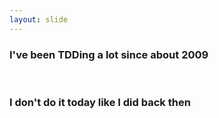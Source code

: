 ```yaml
---
layout: slide
---
```


### I've been TDDing a lot since about 2009

<br />

### I don't do it today like I did back then
